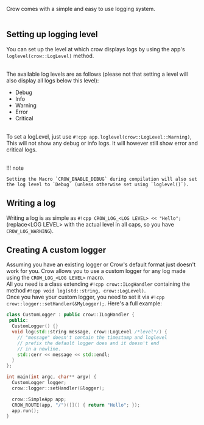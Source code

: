 Crow comes with a simple and easy to use logging system.<br><br>

## Setting up logging level
You can set up the level at which crow displays logs by using the app's `loglevel(crow::LogLevel)` method.<br><br>

The available log levels are as follows (please not that setting a level will also display all logs below this level):

- Debug
- Info
- Warning
- Error
- Critical
<br><br>

To set a logLevel, just use `#!cpp app.loglevel(crow::LogLevel::Warning)`, This will not show any debug or info logs. It will however still show error and critical logs.<br><br>

!!! note

    Setting the Macro `CROW_ENABLE_DEBUG` during compilation will also set the log level to `Debug` (unless otherwise set using `loglevel()`).


## Writing a log
Writing a log is as simple as `#!cpp CROW_LOG_<LOG LEVEL> << "Hello";` (replace&lt;LOG LEVEL&gt; with the actual level in all caps, so you have `CROW_LOG_WARNING`).

## Creating A custom logger
Assuming you have an existing logger or Crow's default format just doesn't work for you. Crow allows you to use a custom logger for any log made using the `CROW_LOG_<LOG LEVEL>` macro.<br>
All you need is a class extending `#!cpp crow::ILogHandler` containing the method `#!cpp void log(std::string, crow::LogLevel)`.<br>
Once you have your custom logger, you need to set it via `#!cpp crow::logger::setHandler(&MyLogger);`. Here's a full example:<br>
```cpp
class CustomLogger : public crow::ILogHandler {
 public:
  CustomLogger() {}
  void log(std::string message, crow::LogLevel /*level*/) {
    // "message" doesn't contain the timestamp and loglevel
    // prefix the default logger does and it doesn't end
    // in a newline.
    std::cerr << message << std::endl;
  }
};

int main(int argc, char** argv) {
  CustomLogger logger;
  crow::logger::setHandler(&logger);

  crow::SimpleApp app;
  CROW_ROUTE(app, "/")([]() { return "Hello"; });
  app.run();
}
```
